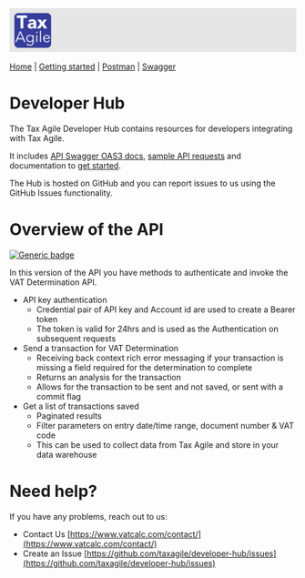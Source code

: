 <style>
th{ background-color: #343a98!important; color: #fff!important; }
</style> 

![Tax Agile Logo](docs/Tax-Agile-Short.png)

[Home](../README.md) \| [Getting started](docs/getting-started.md) \|  [Postman](docs/postman.md) \| [Swagger](docs/swagger/index.html)

# Developer Hub
The Tax Agile Developer Hub contains resources for developers integrating with Tax Agile. 

It includes [API Swagger OAS3 docs](docs/swagger/index.html), [sample API requests](docs/postman.md) and documentation to [get started](docs/getting-started.md).

The Hub is hosted on GitHub and you can report issues to us using the GitHub Issues functionality.

# Overview of the API
[![Generic badge](https://img.shields.io/badge/Version-v1.0.1-green.svg)](https://shields.io/)

In this version of the API you have methods to authenticate and invoke the VAT Determination API.

* API key authentication
  * Credential pair of API key and Account id are used to create a Bearer token
  * The token is valid for 24hrs and is used as the Authentication on subsequent requests
* Send a transaction for VAT Determination
  * Receiving back context rich error messaging if your transaction is missing a field required for the determination to complete
  * Returns an analysis for the transaction
  * Allows for the transaction to be sent and not saved, or sent with a commit flag
* Get a list of transactions saved
  * Paginated results
  * Filter parameters on entry date/time range, document number & VAT code
  * This can be used to collect data from Tax Agile and store in your data warehouse

# Need help?
If you have any problems, reach out to us: 
* Contact Us [https://www.vatcalc.com/contact/](https://www.vatcalc.com/contact/)
* Create an Issue [https://github.com/taxagile/developer-hub/issues](https://github.com/taxagile/developer-hub/issues)